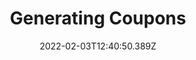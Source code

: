 ---
title: Generating Coupons
date: 2022-02-03T12:40:50.389Z
description: Generate Stripe coupons in bulk
keywords:
  - coupons
---